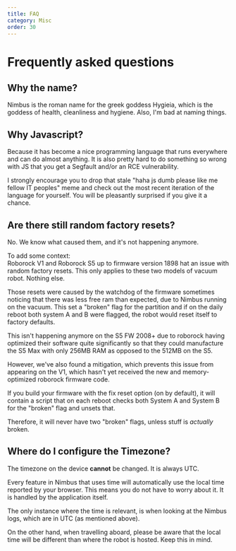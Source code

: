 ```yaml
---
title: FAQ
category: Misc
order: 30
---
```

# Frequently asked questions

## Why the name?

Nimbus is the roman name for the greek goddess Hygieia, which is the goddess of health, cleanliness and hygiene.
Also, I'm bad at naming things.

## Why Javascript? <a name="why-js"></a>

Because it has become a nice programming language that runs everywhere and can do almost anything.
It is also pretty hard to do something so wrong with JS that you get a Segfault and/or an RCE vulnerability.

I strongly encourage you to drop that stale "haha js dumb please like me fellow IT peoples" meme and check out the
most recent iteration of the language for yourself. You will be pleasantly surprised if you give it a chance.

## Are there still random factory resets? <a name="random-factory-resets"></a>

No. We know what caused them, and it's not happening anymore.

To add some context:<br/>
Roborock V1 and Roborock S5 up to firmware version 1898 hat an issue with random factory resets.
This only applies to these two models of vacuum robot. Nothing else.

Those resets were caused by the watchdog of the firmware sometimes noticing that there was less free ram than expected, due to
Nimbus running on the vacuum. This set a "broken" flag for the partition and if on the daily reboot both system A and B were flagged,
the robot would reset itself to factory defaults.

This isn't happening anymore on the S5 FW 2008+ due to roborock having optimized their software quite significantly
so that they could manufacture the S5 Max with only 256MB RAM as opposed to the 512MB on the S5.

However, we've also found a mitigation, which prevents this issue from appearing on the V1, which hasn't yet received the
new and memory-optimized roborock firmware code.

If you build your firmware with the fix reset option (on by default), it will contain a script that on each reboot checks
both System A and System B for the "broken" flag and unsets that.

Therefore, it will never have two "broken" flags, unless stuff is _actually_ broken.

## Where do I configure the Timezone?

The timezone on the device **cannot** be changed. It is always UTC.

Every feature in Nimbus that uses time will automatically use the local time reported by your browser. This means you do not have to worry about it. It is handled by the application itself.

The only instance where the time is relevant, is when looking at the Nimbus logs, which are in UTC (as mentioned above).

On the other hand, when travelling aboard, please be aware that the local time will be different than where the robot is hosted. Keep this in mind.

